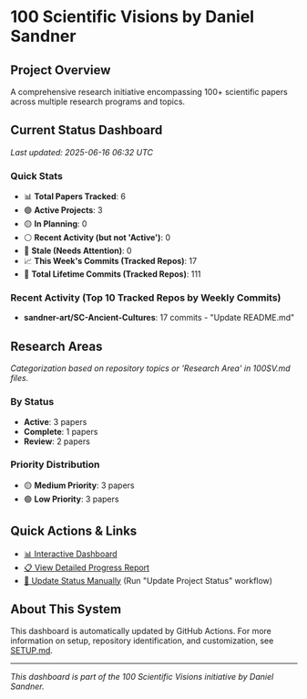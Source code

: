 # 100 Scientific Visions by Daniel Sandner

## Project Overview
A comprehensive research initiative encompassing 100+ scientific papers across multiple research programs and topics.

## Current Status Dashboard
*Last updated: 2025-06-16 06:32 UTC*

### Quick Stats
- 📊 **Total Papers Tracked**: 6
- 🟢 **Active Projects**: 3
- 🟡 **In Planning**: 0
- ⚪ **Recent Activity (but not 'Active')**: 0
- 🔴 **Stale (Needs Attention)**: 0
- 📈 **This Week's Commits (Tracked Repos)**: 17 
- 📜 **Total Lifetime Commits (Tracked Repos)**: 111

### Recent Activity (Top 10 Tracked Repos by Weekly Commits)
- **sandner-art/SC-Ancient-Cultures**: 17 commits - "Update README.md"

## Research Areas
*Categorization based on repository topics or 'Research Area' in 100SV.md files.*

### By Status
- **Active**: 3 papers
- **Complete**: 1 papers
- **Review**: 2 papers

### Priority Distribution
- 🟡 **Medium Priority**: 3 papers
- 🟢 **Low Priority**: 3 papers

## Quick Actions & Links
- [📊 Interactive Dashboard](https://sandner-art.github.io/100-Scientific-Visions-Hub/)
- [📋 View Detailed Progress Report](./reports/detailed-progress.md)
- [🔄 Update Status Manually](../../actions) (Run "Update Project Status" workflow)

## About This System
This dashboard is automatically updated by GitHub Actions. For more information on setup, repository identification, and customization, see [SETUP.md](./setup.md).

---

*This dashboard is part of the 100 Scientific Visions initiative by Daniel Sandner.*